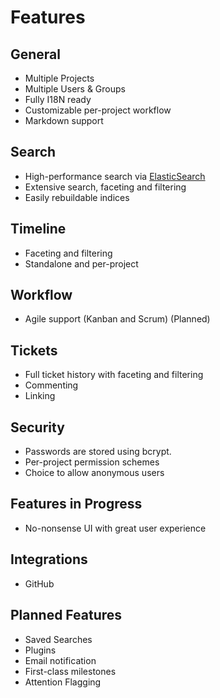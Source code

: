 # Features

## General
* Multiple Projects
* Multiple Users & Groups
* Fully I18N ready
* Customizable per-project workflow
* Markdown support

## Search
* High-performance search via [ElasticSearch](http://www.elasticsearch.org/)
* Extensive search, faceting and filtering
* Easily rebuildable indices

## Timeline
* Faceting and filtering
* Standalone and per-project

## Workflow
* Agile support (Kanban and Scrum) (Planned)

## Tickets
* Full ticket history with faceting and filtering
* Commenting
* Linking

## Security
* Passwords are stored using bcrypt.
* Per-project permission schemes
* Choice to allow anonymous users

## Features in Progress
* No-nonsense UI with great user experience

## Integrations
* GitHub

## Planned Features

* Saved Searches
* Plugins
* Email notification
* First-class milestones
* Attention Flagging
